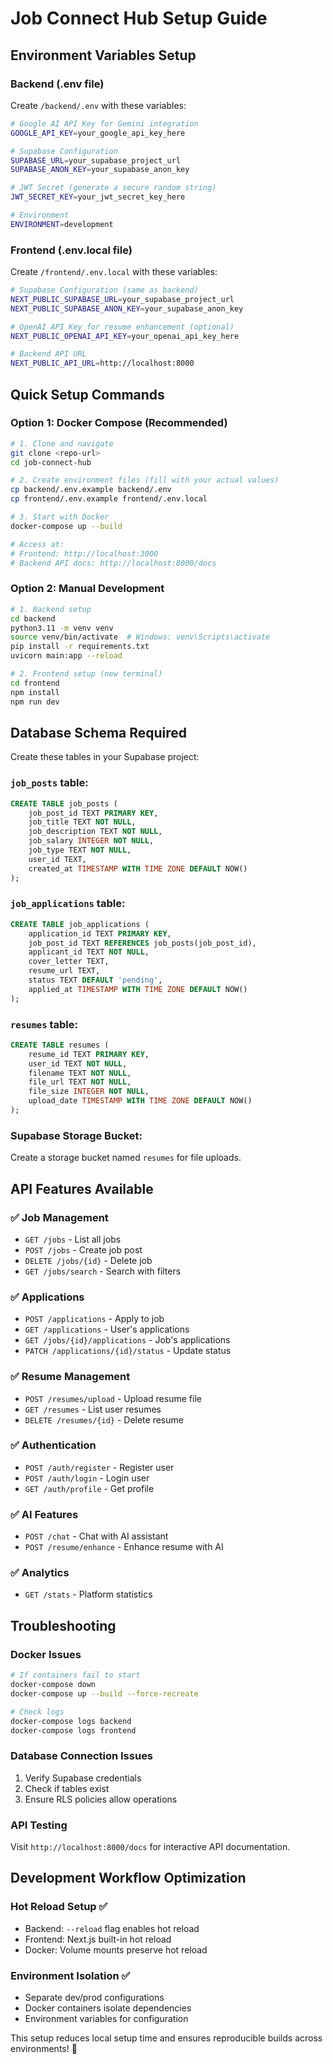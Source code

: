 # Job Connect Hub Setup Guide

## Environment Variables Setup

### Backend (.env file)
Create `/backend/.env` with these variables:

```bash
# Google AI API Key for Gemini integration
GOOGLE_API_KEY=your_google_api_key_here

# Supabase Configuration
SUPABASE_URL=your_supabase_project_url
SUPABASE_ANON_KEY=your_supabase_anon_key

# JWT Secret (generate a secure random string)
JWT_SECRET_KEY=your_jwt_secret_key_here

# Environment
ENVIRONMENT=development
```

### Frontend (.env.local file)
Create `/frontend/.env.local` with these variables:

```bash
# Supabase Configuration (same as backend)
NEXT_PUBLIC_SUPABASE_URL=your_supabase_project_url
NEXT_PUBLIC_SUPABASE_ANON_KEY=your_supabase_anon_key

# OpenAI API Key for resume enhancement (optional)
NEXT_PUBLIC_OPENAI_API_KEY=your_openai_api_key_here

# Backend API URL
NEXT_PUBLIC_API_URL=http://localhost:8000
```

## Quick Setup Commands

### Option 1: Docker Compose (Recommended)
```bash
# 1. Clone and navigate
git clone <repo-url>
cd job-connect-hub

# 2. Create environment files (fill with your actual values)
cp backend/.env.example backend/.env
cp frontend/.env.example frontend/.env.local

# 3. Start with Docker
docker-compose up --build

# Access at:
# Frontend: http://localhost:3000
# Backend API docs: http://localhost:8000/docs
```

### Option 2: Manual Development
```bash
# 1. Backend setup
cd backend
python3.11 -m venv venv
source venv/bin/activate  # Windows: venv\Scripts\activate
pip install -r requirements.txt
uvicorn main:app --reload

# 2. Frontend setup (new terminal)
cd frontend
npm install
npm run dev
```

## Database Schema Required

Create these tables in your Supabase project:

### `job_posts` table:
```sql
CREATE TABLE job_posts (
    job_post_id TEXT PRIMARY KEY,
    job_title TEXT NOT NULL,
    job_description TEXT NOT NULL,
    job_salary INTEGER NOT NULL,
    job_type TEXT NOT NULL,
    user_id TEXT,
    created_at TIMESTAMP WITH TIME ZONE DEFAULT NOW()
);
```

### `job_applications` table:
```sql
CREATE TABLE job_applications (
    application_id TEXT PRIMARY KEY,
    job_post_id TEXT REFERENCES job_posts(job_post_id),
    applicant_id TEXT NOT NULL,
    cover_letter TEXT,
    resume_url TEXT,
    status TEXT DEFAULT 'pending',
    applied_at TIMESTAMP WITH TIME ZONE DEFAULT NOW()
);
```

### `resumes` table:
```sql
CREATE TABLE resumes (
    resume_id TEXT PRIMARY KEY,
    user_id TEXT NOT NULL,
    filename TEXT NOT NULL,
    file_url TEXT NOT NULL,
    file_size INTEGER NOT NULL,
    upload_date TIMESTAMP WITH TIME ZONE DEFAULT NOW()
);
```

### Supabase Storage Bucket:
Create a storage bucket named `resumes` for file uploads.

## API Features Available

### ✅ Job Management
- `GET /jobs` - List all jobs
- `POST /jobs` - Create job post
- `DELETE /jobs/{id}` - Delete job
- `GET /jobs/search` - Search with filters

### ✅ Applications 
- `POST /applications` - Apply to job
- `GET /applications` - User's applications
- `GET /jobs/{id}/applications` - Job's applications
- `PATCH /applications/{id}/status` - Update status

### ✅ Resume Management
- `POST /resumes/upload` - Upload resume file
- `GET /resumes` - List user resumes
- `DELETE /resumes/{id}` - Delete resume

### ✅ Authentication
- `POST /auth/register` - Register user
- `POST /auth/login` - Login user
- `GET /auth/profile` - Get profile

### ✅ AI Features
- `POST /chat` - Chat with AI assistant
- `POST /resume/enhance` - Enhance resume with AI

### ✅ Analytics
- `GET /stats` - Platform statistics

## Troubleshooting

### Docker Issues
```bash
# If containers fail to start
docker-compose down
docker-compose up --build --force-recreate

# Check logs
docker-compose logs backend
docker-compose logs frontend
```

### Database Connection Issues
1. Verify Supabase credentials
2. Check if tables exist
3. Ensure RLS policies allow operations

### API Testing
Visit `http://localhost:8000/docs` for interactive API documentation.

## Development Workflow Optimization

### Hot Reload Setup ✅
- Backend: `--reload` flag enables hot reload
- Frontend: Next.js built-in hot reload
- Docker: Volume mounts preserve hot reload

### Environment Isolation ✅
- Separate dev/prod configurations
- Docker containers isolate dependencies
- Environment variables for configuration

This setup reduces local setup time and ensures reproducible builds across environments! 🚀
